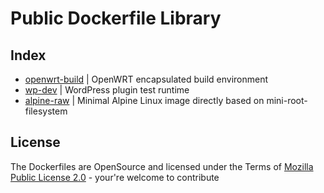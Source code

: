 Public Dockerfile Library
==============================

Index
----------------------------

* [openwrt-build](openwrt-build/) | OpenWRT encapsulated build environment
* [wp-dev](wp-dev/) | WordPress plugin test runtime
* [alpine-raw](alpine-raw/) | Minimal Alpine Linux image directly based on mini-root-filesystem


License
------------------------------
The Dockerfiles are OpenSource and licensed under the Terms of [Mozilla Public License 2.0](https://opensource.org/licenses/MPL-2.0) - your're welcome to contribute